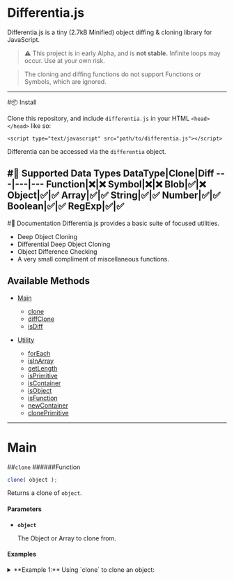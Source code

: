 Differentia.js
===
Differentia.js is a tiny (2.7kB Minified) object diffing & cloning library for JavaScript.
>:warning: This project is in early Alpha, and is **not stable.** Infinite loops may occur. Use at your own risk.

>The cloning and diffing functions do not support Functions or Symbols, which are ignored.

---
#:package: Install

Clone this repository, and include `differentia.js` in your HTML `<head></head>` like so:

    <script type="text/javascript" src="path/to/differentia.js"></script>

Differentia can be accessed via the `differentia` object.

#:page_facing_up: Supported Data Types
DataType|Clone|Diff
---|---|---
Function|:x:|:x:
Symbol|:x:|:x:
Blob|:white_check_mark:|:x:
Object|:white_check_mark:|:white_check_mark:
Array|:white_check_mark:|:white_check_mark:
String|:white_check_mark:|:white_check_mark:
Number|:white_check_mark:|:white_check_mark:
Boolean|:white_check_mark:|:white_check_mark:
RegExp|:white_check_mark:|:white_check_mark:
---
#:closed_book: Documentation
Differentia.js provides a basic suite of focused utilities.

- Deep Object Cloning
- Differential Deep Object Cloning
- Object Difference Checking
- A very small compliment of miscellaneous functions.

## Available Methods
- [Main](#main)
  - [clone](#clone)
  - [diffClone](#diffclone)
  - [isDiff](#isdiff)

- [Utility](#utility)
  - [forEach](#foreach)
  - [isInArray](#isinarray)
  - [getLength](#getlength)
  - [isPrimitive](#isprimitive)
  - [isContainer](#iscontainer)
  - [isObject](#isobject)
  - [isFunction](#isfunction)
  - [newContainer](#newcontainer)
  - [clonePrimitive](#cloneprimitive)

---
# Main

##`clone`
######Function
```JavaScript
clone( object );
```
Returns a clone of `object`.

#### Parameters
- **`object`**

  The Object or Array to clone from.

#### Examples
<details><summary>**Example 1:** Using `clone` to clone an object:</summary>
```JavaScript
var objectToClone = {
 string1: "Hello",
 string2: "World!"
}

var clonedObject = differentia.clone(objectToClone);
```
</details>

---
##`diffClone`
######Function
```JavaScript
diffClone( object1 , object2 , search );
```
Returns a clone of `object2`, containing only the properties which differ from `object1`.

#### Parameters

- **`object1`**

  The Object or Array to compare `object2` to.

- **`object2`**

  The Object or Array to clone from.

- **`search`** *Optional*

  An Object or Array specifying the properties to traverse and diff/clone. All other properties are ignored.

#### Examples
<details><summary>**Example 1:** Using `diffClone` to clone an object's differing properties:</summary>
```JavaScript
// The Object to compare `objectToClone` to:
var objectToCompareTo = {
 string1: "Hello",
 string2: "World!"
}

// The Object to clone from:
var objectToClone = {
 string1: "Hello",
 string2: "Bob",
 string3: "Ross!"
}

 var clonedObject = differentia.diffClone(objectToCompareTo, objectToClone);

 /*
 Variable `clonedObject` is now this Object:
 {
  string2: "Bob",
  string3: "Ross!"
 }
 */
 ```
</details>

<details><summary>**Example 2:** Using `diffClone` with the `search` parameter to clone an object's *specific* differing properties:</summary>
```JavaScript
var objectToCompareTo = {
 string1: "Hello",
 string2: "World!"
}

var objectToClone = {
 string1: "Burn the",
 string2: "Pretty",
 string3: "Little",
 string4: "Trees"
}

// Here, we ignore `string1`.
var searchParameters = {
 string2: "",
 string3: "",
 string4: ""
}

var clonedObject = differentia.diffClone(objectToCompareTo, objectToClone, searchParameters);

/*
Variable `clonedObject` is now this Object:
{
 string2: "Pretty",
 string3: "Little",
 string4: "Trees"
}
*/
```
</details>

---
##`isDiff`
######Function
```JavaScript
isDiff( object1 , object2 , search );
```
Returns `true` if `object2`'s properties differ in any way from `object1`, or `false` if otherwsie.

#### Parameters
- **`object1`**

  The Object or Array to compare `object2` against.

- **`object2`**

  The Object or Array to compare to `object1`.

- **`search`** *Optional*

  An Object or Array specifying the properties to traverse and diff. All other properties are ignored.

#### Examples
<details><summary>**Example 1:** Using `isDiff` to see if an Object's enumerable properties differ from another:</summary>
```JavaScript
//
var object1 = {
  string1: "Pretty",
  array1: [
    "Little Clouds",
    "Little Trees"
  ]
}

var object2 = {
  string2: "Pretty",
  array1: [
    "Little Branches",
    "Little Leaves"
  ]
}
var doTheyDiffer = differentia.isDiff(object1, object2);
/*
`doTheyDiffer` is now `true`.
*/
```
</details>

<details><summary>**Example 2:** Using `isDiff` with the `search` parameter to diff an object's *specific* differing properties:</summary>
```JavaScript
var object1 = {
  string1: "Pretty",
  array1: [
    "Little Clouds",
    "Little Trees"
  ]
}

var object2 = {
  string2: "Pretty",
  array1: [
    "Little Clouds",
    "Autumn Day"
  ]
}

// Here, we ignore index `1` of `array1`.
var searchParameters = {
  string1: "",
  array1: [
    0: ""
  ]
}

var doTheyDiffer = differentia.isDiff(object1, searchParameters);
/*
`doTheyDiffer` is now `false`.
*/
```
</details>


---
# Utility

##`forEach`
######Function
```JavaScript
forEach( object , callback );
```
Executes `callback` for each `index` or `property` of `object`.
If `callback` invokes `return`, `forEach` and all prior recursive invocations of `forEach` will stop. Because of this, `return` is a good way to emulate `break`, as `break` is not available to `callback`.

Any data specified for `return` will be returned to the calling invocation.

#### Parameters
- **`object`**

  The Object or Array to enumerate.

- **`callback`**

  The Callback Function to execute.

  - **`index`** *Callback Argument*

    The current `index` or `property` of the Object being enumerated.

  - **`enumeration`** *Callback Argument*

    The reference to the currently enumerated `index` or `property` of the Object being enumerated.

#### Examples
<details><summary>**Example 1:** Using `forEach` to `console.log` a list of properties and Numbers:</summary>
```JavaScript
// The list of enumerated Numbers:
var numberList = "";
// The list of enumerated Properties:
var propertyList = "";

// The Object to enumerate:
var object1 = {
  "This is the first property, ": 123,
  "this is the second property, ": 456,
  "and this is the third property!": 789
}

// Our `forEach` adds `property` to `propertyList` on each iteration:
differentia.forEach(object1, function (property, enumeration) {
  numberList = numberList + String(enumeration);
  propertyList = propertyList + property;
});

// Now we log the results:
console.log(numberList);
console.log(propertyList);
/*
`console.log`'s: "123456789"
  and
`console.log`'s: This is the first property, this is the second property, and this is the third property!"
*/
```
</details>

<details><summary>**Example 2:** Using `forEach` to `return` a specific property:</summary>
```JavaScript
// The Object to enumerate:
var object1 = {
  "This is the first property, ": 123,
  "this is the second property, ": 456,
  "and this is the third property!": 789
}

// Our `forEach` returns `property` and stops the loop when it encounters `456`:
var result = differentia.forEach(object1, function (property) {
  if (object1[property] === 456) {
    return property;
  }
});

// Now we log the result:
console.log(result);
/*
`console.log`'s: "this is the second property,"
*/
```
</details>

---
##`isInArray`
######Function
```JavaScript
isInArray( value , array ,  start );
```
Returns `true` if `value` is found in `array`, or `false` if otherwise.

#### Parameters
- **`value`**

  The Value to look for.

- **`array`**

  The Array to search for `value` in.

- **`start`** *Optional*

  The `index` to begin the search at. *(Default: 0)*

#### Examples
<details><summary>**Example 1:** Using `isInArray` to find a specific String value:</summary>
```JavaScript
// The Array to search:
var array1 = {
  "Not Bob Ross",
  "Also not Bob Ross",
  "Bob Ross"
}

var found = differentia.isInArray("Bob Ross", array1);
/*
`found` is now `true`.
*/
```
</details>

---
##`getLength`
######Function
```JavaScript
getLength( object );
```
If `object` is an Object or Array, returns a Number reflecting the number of Properties or Indexes in `object`.
If `object` is a Primitive, returns a Number reflecting the number of characters in `object`.

#### Parameters
- **`object`**

  An Object, Array, or Primitive to count.

#### Examples
<details><summary>**Example 1:** Using `getLength` to count various Data Types:</summary>
```JavaScript
// Returns `5`:
differentia.getLength("Hello");

// Returns `10`:
differentia.getLength(5555555555);

// An Array to count:
var array1 = ["Bob Ross", "Rocks"];
// Returns `2`:
differentia.getLength(array1);

// An Object to count:
var object1 = {
  "No Mistakes": "Just Happy Accidents",
  "Let's Build Some": "Happy Little Trees"
};
// Returns `2`:
differentia.getLength(object1);
```
</details>

---
##`isPrimitive`
######Function
```JavaScript
isPrimitive( object );
```
Returns `true` if `object` is a Primitive, or `false` if otherwise.

#### Parameters
- **`object`**

  The item to examine.

---
##`isContainer`
######Function
```JavaScript
isContainer( object );
```
Returns `true` if `object` is an Object or Array, or `false` if otherwise.

#### Parameters
- **`object`**

  The item to examine.

---
##`isObject`
######Function
```JavaScript
isObject( object );
```
Returns `true` if `object` is an Object, or `false` if otherwise.

#### Parameters
- **`object`**

  The item to examine.

---
##`isFunction`
######Function
```JavaScript
isObject( object );
```
Returns `true` if `object` is a Function, or `false` if otherwise.

#### Parameters
- **`object`**

  The item to examine.

---
##`clonePrimitive`
######Function
```JavaScript
clonePrimitive( object );
```
Returns a clone of `object`.

#### Parameters
- **`object`**

  The Primitive to clone from.

---
##`newContainer`
######Function
```JavaScript
newContainer( object );
```
Returns a new empty Object if `object` is an Object, or a new empty Array if `object` is an Array.

#### Parameters
- **`object`**

  The Object or Array which dictates what Data Type the new Object should be.
